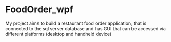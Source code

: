 # FoodOrder_wpf

My project aims to build a restaurant food order application, that is connected to the sql server database and has GUI that can be accessed via different platforms (desktop and handheld device)
